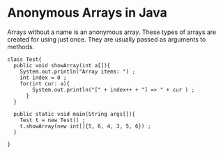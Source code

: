 Anonymous Arrays in Java
========================

Arrays without a name is an anonymous array. These types of arrays are created for using just once. They are usually passed as arguments to methods.

    class Test{
      public void showArray(int a[]){
        System.out.println("Array items: ") ;
        int index = 0 ;
        for(int cur: a){
            System.out.println("[" + index++ + "] => " + cur ) ;
          }
      }
      
      public static void main(String args[]){
        Test t = new Test() ;
        t.showArray(new int[]{5, 6, 4, 3, 5, 6}) ;
      }
    
    }
